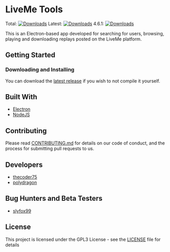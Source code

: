 # LiveMe Tools
Total: [![Downloads](https://img.shields.io/github/downloads/thecoder75/liveme-tools/total.svg)](https://github.com/thecoder75/liveme-tools/releases/latest)
Latest: [![Downloads](https://img.shields.io/github/downloads/thecoder75/liveme-tools/latest/total.svg)](https://github.com/thecoder75/liveme-tools/releases/latest)
4.6.1: [![Downloads](https://img.shields.io/github/downloads/thecoder75/liveme-tools/4.6.1/total.svg)](https://github.com/thecoder75/liveme-tools/releases/latest)

This is an Electron-based app developed for searching for users, browsing, playing and downloading replays posted on the LiveMe platform.  

## Getting Started

### Downloading and Installing
You can download the [latest release](https://github.com/thecoder75/liveme-tools/releases/latest)
if you wish to not compile it yourself.

## Built With
* [Electron](http://electron.atom.io)
* [NodeJS](http://nodejs.org)

## Contributing
Please read [CONTRIBUTING.md](CONTRIBUTING.md) 
for details on our code of conduct, and the process for submitting pull 
requests to us.

## Developers
* [thecoder75](https://github.com/thecoder75)
* [polydragon](https://github.com/polydragon)

## Bug Hunters and Beta Testers
* [slyfox99](https://github.com/slyfox99)

## License
This project is licensed under the GPL3 License - see the [LICENSE](LICENSE) 
file for details

